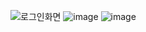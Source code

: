![로그인화면](https://github.com/hyunsu3408/PhoneBookWepApp/assets/134042361/90c1a27f-56c0-4444-88ff-5fdf1401ea05)
![image](https://github.com/hyunsu3408/PhoneBookWepApp/assets/134042361/4c3cf98c-35c8-4bed-b445-4e1c61cf3f60)
![image](https://github.com/hyunsu3408/PhoneBookWepApp/assets/134042361/a89adc6f-d702-45d0-a375-66d37affcba4)

